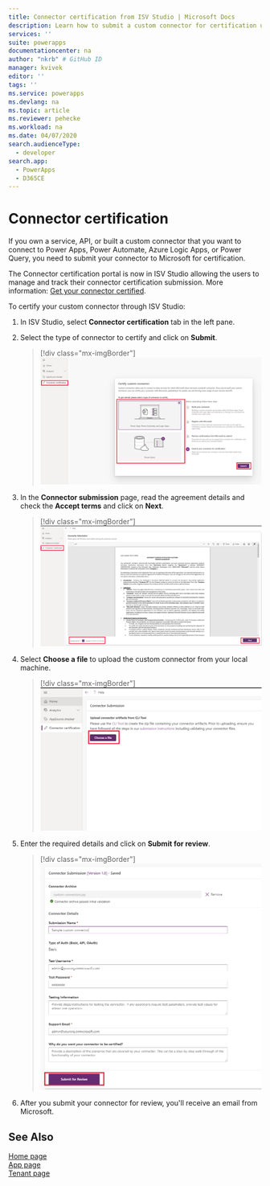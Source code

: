```yaml
---
title: Connector certification from ISV Studio | Microsoft Docs
description: Learn how to submit a custom connector for certification using ISV Studio.
services: ''
suite: powerapps
documentationcenter: na
author: "nkrb" # GitHub ID
manager: kvivek
editor: ''
tags: ''
ms.service: powerapps
ms.devlang: na
ms.topic: article
ms.reviewer: pehecke
ms.workload: na
ms.date: 04/07/2020
search.audienceType: 
  - developer
search.app: 
  - PowerApps
  - D365CE
---
```


# Connector certification 

If you own a service, API, or built a custom connector that you want to connect to Power Apps, Power Automate, Azure Logic Apps, or Power Query, you need to submit your connector to Microsoft for certification. 

The Connector certification portal is now in ISV Studio allowing the users to manage and track their connector certification submission. More information: [Get your connector certified](https://docs.microsoft.com/connectors/custom-connectors/submit-certification).

To certify your custom connector through ISV Studio:

1. In ISV Studio, select **Connector certification** tab in the left pane.
2. Select the type of connector to certify and click on **Submit**.

   > [!div class="mx-imgBorder"]
   > ![Connector certification](media/connector-certification-submit.png)

3. In the **Connector submission** page, read the agreement details and check the **Accept terms** and click on **Next**.

   > [!div class="mx-imgBorder"]
   > ![Connector certification Consent form](media/connector-certification-consent-form.png)

4. Select **Choose a file** to upload the custom connector from your local machine. 

   > [!div class="mx-imgBorder"]
   > ![Connector certification choose file](media/connector-certification-choose-file.png)

5. Enter the required details and click on **Submit for review**.
   
   > [!div class="mx-imgBorder"]
   > ![Connector certification choose file](media/connector-certification-submit-for-review.png)

6. After you submit your connector for review, you'll receive an email from Microsoft.

## See Also

[Home page](isv-app-management-homepage.md)<br/>
[App page](isv-app-management-apppage.md)<br/>
[Tenant page](isv-app-management-tenantpage.md)